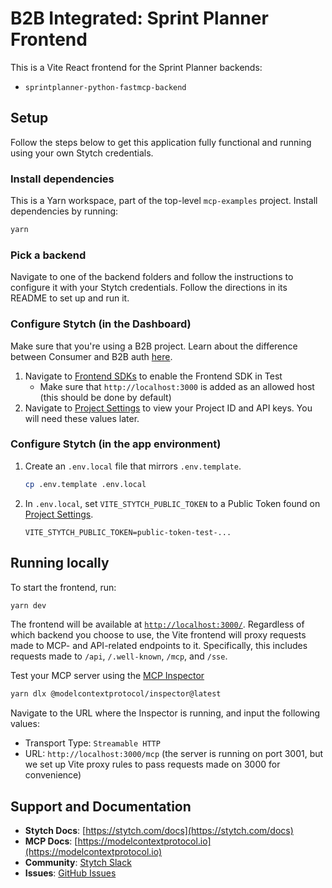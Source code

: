 # B2B Integrated: Sprint Planner Frontend

This is a Vite React frontend for the Sprint Planner backends:

- `sprintplanner-python-fastmcp-backend`

## Setup

Follow the steps below to get this application fully functional and running using your own Stytch credentials.

### Install dependencies

This is a Yarn workspace, part of the top-level `mcp-examples` project. Install dependencies by running:

```bash
yarn
```

### Pick a backend

Navigate to one of the backend folders and follow the instructions to configure it with your Stytch credentials.
Follow the directions in its README to set up and run it.

### Configure Stytch (in the Dashboard)

Make sure that you're using a B2B project.
Learn about the difference between Consumer and B2B auth [here](https://stytch.com/docs/getting-started/b2b-vs-consumer-auth).

1. Navigate to [Frontend SDKs](https://stytch.com/dashboard/sdk-configuration?env=test) to enable the Frontend SDK in Test
   - Make sure that `http://localhost:3000` is added as an allowed host (this should be done by default)
2. Navigate to [Project Settings](https://stytch.com/dashboard/project-settings?env=test) to view your Project ID and API keys. You will need these values later.

### Configure Stytch (in the app environment)

1. Create an `.env.local` file that mirrors `.env.template`.

   ```bash
   cp .env.template .env.local
   ```

2. In `.env.local`, set `VITE_STYTCH_PUBLIC_TOKEN` to a Public Token found on [Project Settings](https://stytch.com/dashboard/project-settings?env=test).

   ```
   VITE_STYTCH_PUBLIC_TOKEN=public-token-test-...
   ```

## Running locally

To start the frontend, run:

```bash
yarn dev
```

The frontend will be available at [`http://localhost:3000/`](http://localhost:3000/).
Regardless of which backend you choose to use, the Vite frontend will proxy requests made to MCP- and API-related endpoints to it.
Specifically, this includes requests made to `/api`, `/.well-known`, `/mcp`, and `/sse`.

Test your MCP server using the [MCP Inspector](https://modelcontextprotocol.io/docs/tools/inspector)

```bash
yarn dlx @modelcontextprotocol/inspector@latest
```

Navigate to the URL where the Inspector is running, and input the following values:

- Transport Type: `Streamable HTTP`
- URL: `http://localhost:3000/mcp` (the server is running on port 3001, but we set up Vite proxy rules to pass requests made on 3000 for convenience)

## Support and Documentation

- **Stytch Docs**: [https://stytch.com/docs](https://stytch.com/docs)
- **MCP Docs**: [https://modelcontextprotocol.io](https://modelcontextprotocol.io)
- **Community**: [Stytch Slack](https://stytch.com/docs/resources/support/overview)
- **Issues**: [GitHub Issues](https://github.com/stytchauth/mcp-examples/issues)
